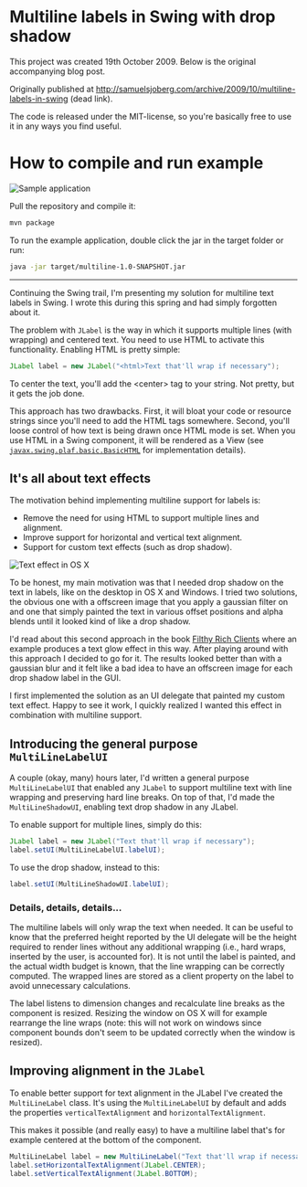 # Multiline labels in Swing with drop shadow

This project was created 19th October 2009. Below is the original accompanying blog post. 

Originally published at http://samuelsjoberg.com/archive/2009/10/multiline-labels-in-swing (dead link).

The code is released under the MIT-license, so you're basically free to use it in any ways you find useful.

# How to compile and run example

![Sample application](https://github.com/sasjo/multiline/screenshot.png)

Pull the repository and compile it:

```bash
mvn package
```

To run the example application, double click the jar in the target folder or run:

```bash
java -jar target/multiline-1.0-SNAPSHOT.jar
```

------

Continuing the Swing trail, I'm presenting my solution for multiline text labels in Swing. I wrote this during this spring and had simply forgotten about it.

The problem with `JLabel` is the way in which it supports multiple lines (with wrapping) and centered text. You need to use HTML to activate this functionality. Enabling HTML is pretty simple:

```java
JLabel label = new JLabel("<html>Text that'll wrap if necessary");
```

To center the text, you'll add the &lt;center&gt; tag to your string. Not pretty, but it gets the job done.

This approach has two drawbacks. First, it will bloat your code or resource strings since you'll need to add the HTML tags somewhere. Second, you'll loose control of how text is being drawn once HTML mode is set. When you use HTML in a Swing component, it will be rendered as a View (see [`javax.swing.plaf.basic.BasicHTML`](http://www.j2ee.me/javase/6/docs/api/javax/swing/plaf/basic/BasicHTML.html) for implementation details).

## It's all about text effects

The motivation behind implementing multiline support for labels is:

* Remove the need for using HTML to support multiple lines and alignment.
* Improve support for horizontal and vertical text alignment.
* Support for custom text effects (such as drop shadow).

![Text effect in OS X](https://github.com/sasjo/multiline/blob/master/dropshadow.png)

To be honest, my main motivation was that I needed drop shadow on the text in labels, like on the desktop in OS X and Windows. I tried two solutions, the obvious one with a offscreen image that you apply a gaussian filter on and one that simply painted the text in various offset positions and alpha blends until it looked kind of like a drop shadow.

I'd read about this second approach in the book [Filthy Rich Clients](http://filthyrichclients.org/) where an example produces a text glow effect in this way. After playing around with this approach I decided to go for it. The results looked better than with a gaussian blur and it felt like a bad idea to have an offscreen image for each drop shadow label in the GUI.

I first implemented the solution as an UI delegate that painted my custom text effect. Happy to see it work, I quickly realized I wanted this effect in combination with multiline support.

## Introducing the general purpose `MultiLineLabelUI`

A couple (okay, many) hours later, I'd written a general purpose `MultiLineLabelUI` that enabled any `JLabel` to support multiline text with line wrapping and preserving hard line breaks. On top of that, I'd made the `MultiLineShadowUI`, enabling text drop shadow in any JLabel.

To enable support for multiple lines, simply do this:

```java
JLabel label = new JLabel("Text that'll wrap if necessary");
label.setUI(MultiLineLabelUI.labelUI);
```

To use the drop shadow, instead to this:

```java
label.setUI(MultiLineShadowUI.labelUI);
```

### Details, details, details...

The multiline labels will only wrap the text when needed. It can be useful to know that the preferred height reported by the UI delegate will be the height required to render lines without any additional wrapping (i.e., hard wraps, inserted by the user, is accounted for). It is not until the label is painted, and the actual width budget is known, that the line wrapping can be correctly computed. The wrapped lines are stored as a client property on the label to avoid unnecessary calculations.

The label listens to dimension changes and recalculate line breaks as the component is resized. Resizing the window on OS X will for example rearrange the line wraps (note: this will not work on windows since component bounds don't seem to be updated correctly when the window is resized).

## Improving alignment in the `JLabel`

To enable better support for text alignment in the JLabel I've created the `MultiLineLabel` class. It's using the `MultiLineLabelUI` by default and adds the properties `verticalTextAlignment` and `horizontalTextAlignment`.

This makes it possible (and really easy) to have a multiline label that's for example centered at the bottom of the component.

```java
MultiLineLabel label = new MultiLineLabel("Text that'll wrap if necessary");
label.setHorizontalTextAlignment(JLabel.CENTER);
label.setVerticalTextAlignment(JLabel.BOTTOM);
```
